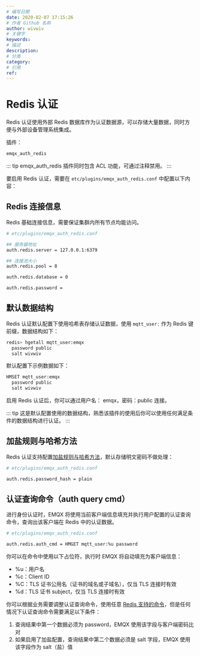 ```yaml
---
# 编写日期
date: 2020-02-07 17:15:26
# 作者 Github 名称
author: wivwiv
# 关键字
keywords:
# 描述
description:
# 分类
category: 
# 引用
ref:
---
```


# Redis 认证

Redis 认证使用外部 Redis 数据库作为认证数据源，可以存储大量数据，同时方便与外部设备管理系统集成。

插件：

```bash
emqx_auth_redis
```

::: tip 
emqx_auth_redis 插件同时包含 ACL 功能，可通过注释禁用。
:::




要启用 Redis 认证，需要在 `etc/plugins/emqx_auth_redis.conf` 中配置以下内容：

## Redis 连接信息

Redis 基础连接信息，需要保证集群内所有节点均能访问。

```bash
# etc/plugins/emqx_auth_redis.conf

## 服务器地址
auth.redis.server = 127.0.0.1:6379

## 连接池大小
auth.redis.pool = 8

auth.redis.database = 0

auth.redis.password = 
```

## 默认数据结构

Redis 认证默认配置下使用哈希表存储认证数据，使用 `mqtt_user:` 作为 Redis 键前缀，数据结构如下：

```bash
redis> hgetall mqtt_user:emqx
  password public
  salt wivwiv
```

默认配置下示例数据如下：

```bash
HMSET mqtt_user:emqx
  password public
  salt wivwiv
```

启用 Redis 认证后，你可以通过用户名： emqx，密码：public 连接。


::: tip
这是默认配置使用的数据结构，熟悉该插件的使用后你可以使用任何满足条件的数据结构进行认证。
:::


## 加盐规则与哈希方法

Redis 认证支持配置[加盐规则与哈希方法](./auth.md#加盐规则与哈希方法)，默认存储明文密码不做处理：

```bash
# etc/plugins/emqx_auth_redis.conf

auth.redis.password_hash = plain
```


## 认证查询命令（auth query cmd）

进行身份认证时，EMQX 将使用当前客户端信息填充并执行用户配置的认证查询命令，查询出该客户端在 Redis 中的认证数据。

```bash
# etc/plugins/emqx_auth_redis.conf

auth.redis.auth_cmd = HMGET mqtt_user:%u password
```

你可以在命令中使用以下占位符，执行时 EMQX 将自动填充为客户端信息：

- %u：用户名
- %c：Client ID
- %C：TLS 证书公用名（证书的域名或子域名），仅当 TLS 连接时有效
- %d：TLS 证书 subject，仅当 TLS 连接时有效


你可以根据业务需要调整认证查询命令，使用任意 [Redis 支持的命令](http://redisdoc.com/index.html)，但是任何情况下认证查询命令需要满足以下条件：

1. 查询结果中第一个数据必须为 password，EMQX 使用该字段与客户端密码比对
2. 如果启用了加盐配置，查询结果中第二个数据必须是 salt 字段，EMQX 使用该字段作为 salt（盐）值
